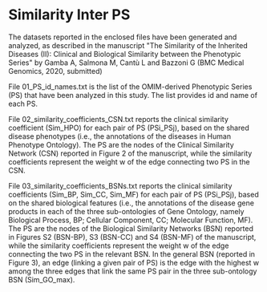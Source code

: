 # Similarity Inter PS

The datasets reported in the enclosed files have been generated and analyzed, as described in the manuscript "The Similarity of the Inherited Diseases (II): Clinical and Biological Similarity between the Phenotypic Series" by Gamba A, Salmona M, Cantù L and Bazzoni G (BMC Medical Genomics, 2020, submitted)

File 01_PS_id_names.txt is the list of the OMIM-derived Phenotypic Series (PS) that have been analyzed in this study. The list provides id and name of each PS.

File 02_similarity_coefficients_CSN.txt reports the clinical similarity coefficient (Sim_HPO) for each pair of PS (PSi_PSj), based on the shared disease phenotypes (i.e., the annotations of the diseases in Human Phenotype Ontology). The PS are the nodes of the Clinical Similarity Network (CSN) reported in Figure 2 of the manuscript, while the similarity coefficients represent the weight w of the edge connecting two PS in the CSN.

File 03_similarity_coefficients_BSNs.txt reports the clinical similarity coefficients (Sim_BP, Sim_CC, Sim_MF) for each pair of PS (PSi_PSj), based on the shared biological features (i.e., the annotations of the disease gene products in each of the three sub-ontologies of Gene Ontology, namely Biological Process, BP; Cellular Component, CC; Molecular Function, MF). The PS are the nodes of the Biological Similarity Networks (BSN) reported in Figures S2 (BSN-BP), S3 (BSN-CC) and S4 (BSN-MF) of the manuscript, while the similarity coefficients represent the weight w of the edge connecting the two PS in the relevant BSN. In the general BSN (reported in Figure 3), an edge (linking a given pair of PS) is the edge with the highest w among the three edges that link the same PS pair in the three sub-ontology BSN (Sim_GO_max).
